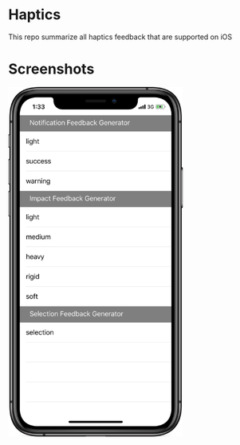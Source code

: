 # Haptics
This repo summarize all haptics feedback that are supported on iOS

# Screenshots
<img src="https://github.com/ryanisnhp/Haptics/blob/master/screenshots/IMG_8876_framed.png" width="350">
